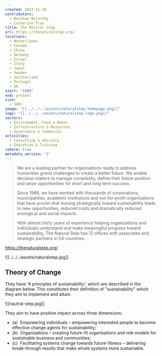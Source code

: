 ```yaml
---
created: 2023-11-30
contributors:
  - Matthew McCarthy
  - Catherine Tran
title: The Natural Step
url: https://thenaturalstep.org/
locations:
  - Netherlands
  - Canada
  - China
  - Germany
  - Israel
  - Italy
  - Japan
  - Sweden
  - Switzerland
  - Portugal
  - UK
start: "1989"
end: present
size:
  - 100+
image: "[[../../../assets/naturalstep-homepage.png]]"
logo: "[[../../../assets/naturalstep-logo.png]]"
sectors:
  - Environment, Food & Water
  - Infrastructure & Resources
  - Governance & Community
activities:
  - Consulting & Advisory
  - Education & Training
cohere: true
metadata_version: "1"
---
```

>We are a leading partner for organisations ready to address humanities grand challenges to create a better future. We enable decision makers to manage complexity, define their future position and seize opportunities for short and long term success.
>
>Since 1989, we have worked with thousands of corporations, municipalities, academic institutions and not-for-profit organizations that have proven that moving strategically toward sustainability leads to new opportunities, reduced costs and dramatically reduced ecological and social impacts.
>
>With almost thirty years of experience helping organizations and individuals understand and make meaningful progress toward sustainability, The Natural Step has 12 offices with associates and strategic partners in 54 countries.

https://thenaturalstep.org/

![[../../../assets/naturalstep.jpg]]
## Theory of Change 

They have '4 principles of sustainability', which are described in the diagram below. This constitutes their definition of "sustainability" which they aim to implement and attain. 

![[nautral-step.jpg]]

They aim to have positive impact across three dimensions: 

- (a)  Empowering individuals – empowering interested people to become effective change agents for sustainability;
- (b)  Organisations – creating future-fit organisations and role models for sustainable business and communities;
- (c)  Facilitating systems change towards future-fitness – delivering break-through results that make whole systems more sustainable.


